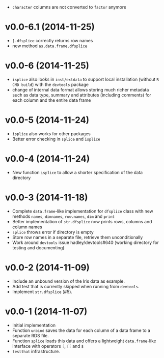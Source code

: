 * `character` columns are not converted to `factor` anymore

v0.0-6.1 (2014-11-25)
===

* `[.dfsplice` correctly returns row names
* new method `as.data.frame.dfsplice`

v0.0-6 (2014-11-25)
===

* `isplice` also looks in `inst/extdata` to support local installation (without
  `R CMD build`) with the `devtools` package
* change of internal data format allows storing much richer metadata such as
  data type, summary and attributes (including comments) for each column
  and the entire data frame

v0.0-5 (2014-11-24)
===

* `isplice` also works for other packages
* Better error checking in `splice` and `isplice`

v0.0-4 (2014-11-24)
===

* New function `isplice` to allow a shorter specification of the data directory

v0.0-3 (2014-11-18)
===

* Complete `data.frame`-like implementation for `dfsplice` class with new
  methods `names`, `dimnames`, `row.names`, `dim` and `print`
* Better implementation of `str.dfsplice` now prints rows, columns and column
  names
* `splice` throws error if directory is empty
* Store row names in a separate file, retrieve them unconditionally
* Work around `devtools` issue hadley/devtools#640 (working directory for
  testing and documenting)

v0.0-2 (2014-11-09)
===

* Include an unbound version of the Iris data as example.
* Add test that is currently skipped when running from `devtools`.
* Implement `str.dfsplice` (#5).

v0.0-1 (2014-11-07)
===

* Initial implementation
* Function `unbind` saves the data for each column of a data frame to a
  separate RDS file.
* Function `splice` loads this data and offers a lightweight `data.frame`-like
  interface with operators `[`, `[[` and `$`
* `testthat` infrastructure.
